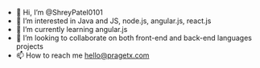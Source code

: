 - 👋 Hi, I’m @ShreyPatel0101
- 👀 I’m interested in Java and JS, node.js, angular.js, react.js
- 🌱 I’m currently learning angular.js
- 💞️ I’m looking to collaborate on both front-end and back-end languages projects
- 📫 How to reach me hello@pragetx.com

<!---
ShreyPatel0101/ShreyPatel0101 is a ✨ special ✨ repository because its `README.md` (this file) appears on your GitHub profile.
You can click the Preview link to take a look at your changes.
--->
